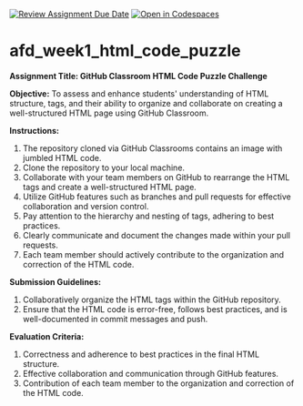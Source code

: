[![Review Assignment Due Date](https://classroom.github.com/assets/deadline-readme-button-24ddc0f5d75046c5622901739e7c5dd533143b0c8e959d652212380cedb1ea36.svg)](https://classroom.github.com/a/6fEQ-wNh)
[![Open in Codespaces](https://classroom.github.com/assets/launch-codespace-7f7980b617ed060a017424585567c406b6ee15c891e84e1186181d67ecf80aa0.svg)](https://classroom.github.com/open-in-codespaces?assignment_repo_id=15043280)
# afd_week1_html_code_puzzle

**Assignment Title: GitHub Classroom HTML Code Puzzle Challenge**

**Objective:**
To assess and enhance students' understanding of HTML structure, tags, and their ability to organize and collaborate on creating a well-structured HTML page using GitHub Classroom.

**Instructions:**
1. The repository cloned via GitHub Classrooms contains an image with jumbled HTML code.
2. Clone the repository to your local machine.
3. Collaborate with your team members on GitHub to rearrange the HTML tags and create a well-structured HTML page.
4. Utilize GitHub features such as branches and pull requests for effective collaboration and version control.
5. Pay attention to the hierarchy and nesting of tags, adhering to best practices.
6. Clearly communicate and document the changes made within your pull requests.
7. Each team member should actively contribute to the organization and correction of the HTML code.

**Submission Guidelines:**
1. Collaboratively organize the HTML tags within the GitHub repository.
2. Ensure that the HTML code is error-free, follows best practices, and is well-documented in commit messages and push.

**Evaluation Criteria:**
1. Correctness and adherence to best practices in the final HTML structure.
2. Effective collaboration and communication through GitHub features.
3. Contribution of each team member to the organization and correction of the HTML code.
